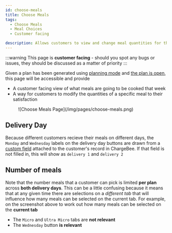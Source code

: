 ```yaml
---
id: choose-meals
title: Choose Meals
tags:
  - Choose Meals
  - Meal Choices
  - Customer facing

description: Allows customers to view and change meal quantities for the upcoming cook
---
```


:::warning
This page is **customer facing** - should you spot any bugs or issues, they should be discussed as a matter of priority
:::

Given a plan has been generated using [planning mode](./recipes.md#planning-mode) and [the plan is open](../Faq/is-the-plan-open-or-closed.md), this page will be accessible and provide

- A customer facing view of what meals are going to be cooked that week
- A way for customers to modify the quantities of a specific meal to their satisfaction

<figure>
![Choose Meals Page](/img/pages/choose-meals.png)
</figure>

## Delivery Day

Because different customers recieve their meals on different days, the `Monday` and `Wednesday` labels on the delivery day buttons are drawn from a [custom field](../Technical%20Documentation/integration-with-chargebee.md#data-model) attached to the customer's record in ChargeBee. If that field is not filled in, this will show as `delivery 1` and `delivery 2`

## Number of meals

Note that the number meals that a customer can pick is limited **per plan** across **both delivery days**. This can be a little confusing because it means that at any given time there are selections on a _different tab_ that will influence how many meals can be selected on the current tab. For example, on the screenshot above to work out how many meals can be selected on the **current tab**

- The `Micro` and `Ultra Micro` tabs are **not relevant**
- The `Wednesday` button **is relevant**
